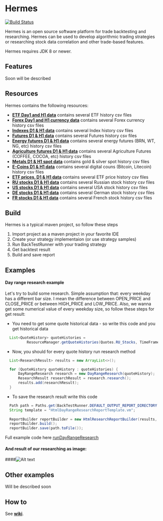 # Hermes

[![Build Status](https://travis-ci.org/Almaz-KG/Hermes.svg?branch=master)](https://travis-ci.org/Almaz-KG/Hermes)

Hermes is an open source software platform for trade backtesting and researching. Hermes can be used to develop algorithmic trading strategies or researching stock data correlation and other trade-based features.

Hermes requires JDK 8 or newer.

Features
-
Soon will be described

Resources
-
Hermes contains the following resources:
  - [**ETF Day1 and H1 data**](hermesdataprovider/src/main/resources/qoute_data/quotes/D1) contains several ETF history csv files
  - [**Forex Day1 and H1 currency data**](hermesdataprovider/src/main/resources/qoute_data/quotes/D1) contains several Forex currency history csv files
  - [**Indexes D1 & H1 data**](hermesdataprovider/src/main/resources/qoute_data/quotes/D1) contains several Index history csv files
  - [**Futures D1 & H1 data**](hermesdataprovider/src/main/resources/qoute_data/quotes/D1) contains several Futures history csv files
  - [**Energy futures D1 & H1 data**](hermesdataprovider/src/main/resources/qoute_data/quotes/D1) contains several energy futures (BRN, WT, NG, etc)  history csv files
  - [**Agriculture futures D1 & H1 data**](hermesdataprovider/src/main/resources/qoute_data/quotes/D1) contains several Agriculture Futures (COFFEE, COCOA, etc) history csv files
  - [**Metals D1 & H1 spot data**](hermesdataprovider/src/main/resources/qoute_data/quotes/D1) contains gold & silver spot history csv files
  - [**E-Coins D1 & H1 data**](hermesdataprovider/src/main/resources/qoute_data/quotes/D1) contains several digital couns (Bitcoin, Litecoin) history csv files
  - [**ETF prices, D1 & H1 data**](hermesdataprovider/src/main/resources/qoute_data/quotes/D1) contains several ETF price history csv files
  - [**RU stocks D1 & H1 data**](hermesdataprovider/src/main/resources/qoute_data/quotes/D1) contains several Russian stock history csv files
  - [**US stocks D1 & H1 data**](hermesdataprovider/src/main/resources/qoute_data/quotes/D1) contains several USA stock history csv files
  - [**DE stocks D1 & H1 data**](hermesdataprovider/src/main/resources/qoute_data/quotes/D1) contains several German stock history csv files
  - [**FR stocks D1 & H1 data**](hermesdataprovider/src/main/resources/qoute_data/quotes/D1) contains several French stock history csv files

Build
-----
Hermes is a typical maven project, so follow these steps

1. Import project as a maven project in your favorite IDE
2. Create your strategy implementaion (or use strategy samples)
3. Run BackTestRunner with your trading strategy 
4. Get backtest result
5. Build and save report

Examples
-------
#### Day range research example
Let's try to build some research. Simple assumption that: every weekday has a different bar size. I mean the difference between OPEN_PRICE and CLOSE_PRICE or between HIGH_PRICE and LOW_PRICE. Also, we wanna get some numerical value of every weekday size, so follow these steps for get result:

* You need to get some quote historical data - so write this code and you get historical data

```java
  List<QuoteHistory> quoteHistories = 
          ResourceManager.getQuoteHistories(Quotes.RU_Stocks, TimeFrame.Day1);
``` 
* Now, you should for every quote history run research method

```java
  List<ResearchResult> results = new ArrayList<>();

  for (QuoteHistory quoteHistory : quoteHistories) {
      DayRangeResearch research = new DayRangeResearch(quoteHistory);
      ResearchResult researchResult = research.research();
      results.add(researchResult);
  }
```
* To save the research result write this code

```java
  Path path = Paths.get(BackTestRunner.DEFAULT_OUTPUT_REPORT_DIRECTORY + "barDayRangeResearch.html");
  String template = "HtmlDayRangeResearchReportTemplate.vm";
  
  ReportBuilder reportBuilder = new HtmlResearchReportBuilder(results, template);
  reportBuilder.build();
  reportBuilder.save(path.toFile());
```
Full example code here [runDayRangeResearch](src/main/java/examples/ResearchRunner.java) 

#### And result of our researching as image:
####![Alt text](https://cloud.githubusercontent.com/assets/2547372/10561045/22a974ba-7526-11e5-8530-64e5432f6932.png "Research report")

Other examples
------
Will be described soon

How to
------
See [**wiki**](https://github.com/Almaz-KG/Germes/wiki).



